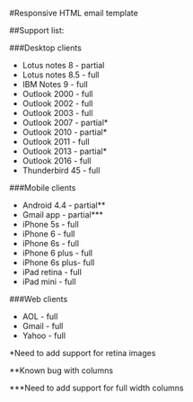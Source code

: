 #Responsive HTML email template

##Support list:

###Desktop clients
- Lotus notes 8 - partial
- Lotus notes 8.5 - full
- IBM Notes 9 - full
- Outlook 2000 - full
- Outlook 2002 - full
- Outlook 2003 - full
- Outlook 2007 - partial*
- Outlook 2010 - partial*
- Outlook 2011 - full
- Outlook 2013 - partial*
- Outlook 2016 - full
- Thunderbird 45 - full

###Mobile clients
- Android 4.4 - partial**
- Gmail app - partial***
- iPhone 5s - full
- iPhone 6 - full
- iPhone 6s - full
- iPhone 6 plus - full
- iPhone 6s plus- full
- iPad retina - full
- iPad mini - full

###Web clients
- AOL - full
- Gmail - full
- Yahoo - full

*Need to add support for retina images

**Known bug with columns

***Need to add support for full width columns
